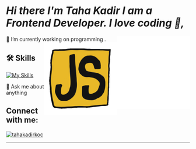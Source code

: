 # _Hi there I'm Taha Kadir  I am a Frontend Developer. I love coding 👋,_  

🌱 I’m currently working on programming .
<img src="animation_500_ziyac.gif" alt="react" width=200 height=200 align="right">
<img src="js.gif" alt="javascirpt" width=200 height=200 align="right">

## 🛠 Skills

<!-- Yetenekler -->

[![My Skills](https://skillicons.dev/icons?i=js,html,css,react,bootstrap)](https://skillicons.dev)  




💬 Ask me about anything

## Connect with me:

<!-- İletişim  -->
<a href="https://www.linkedin.com/in/tahakadirkoc/" target="blank"><img align="center" src="https://raw.githubusercontent.com/rahuldkjain/github-profile-readme-generator/master/src/images/icons/Social/linked-in-alt.svg" alt="tahakadirkoc" height="30" width="40" /></a>


<hr/> 

